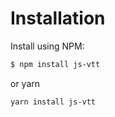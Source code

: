 # Installation

Install using NPM:

```bash
$ npm install js-vtt
```

or yarn

```bash
yarn install js-vtt
```
